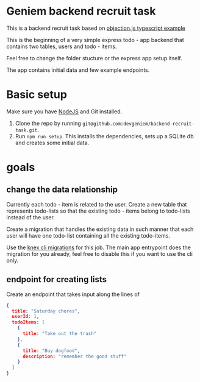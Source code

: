 # Geniem backend recruit task

This is a backend recruit task based on [objection.js typescript example](https://github.com/Vincit/objection.js/tree/master/examples/express-ts)

This is the beginning of a very simple express todo - app backend that contains two tables, users and todo - items.

Feel free to change the folder stucture or the express app setup itself.

The app contains initial data and few example endpoints. 

# Basic setup

Make sure you have [NodeJS](https://nodejs.org/en/) and Git installed.

1. Clone the repo by running `git@github.com:devgeniem/backend-recruit-task.git`.
2. Run `npm run setup`. This installs the dependencies, sets up a SQLite db and creates some initial data.

# goals

## change the data relationship
Currently each todo - item is related to the user. Create a new table that represents todo-lists so that the existing todo - items belong to todo-lists instead of the user. 

Create a migration that handles the existing data in such manner that each user will have one todo-list containing all the existing todo-items. 

Use the [knex cli migrations](https://knexjs.org/#Migrations) for this job. The main app entrypoint does the migration for you already, feel free to disable this if you want to use the cli only. 

## endpoint for creating lists
Create an endpoint that takes input along the lines of 

```json
{
  title: "Saturday chores",
  userId: 1,
  todoItems: [
    {
      title: "Take out the trash"
    },
    {
      title: "Buy dogfood",
      description: "remember the good stuff"
    }
  ]
}
```